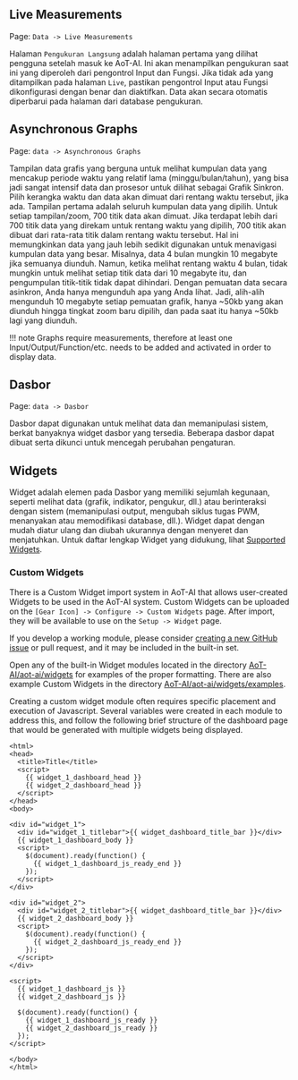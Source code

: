 ## Live Measurements

Page\: `Data -> Live Measurements`

Halaman `Pengukuran Langsung` adalah halaman pertama yang dilihat pengguna setelah masuk ke AoT-AI. Ini akan menampilkan pengukuran saat ini yang diperoleh dari pengontrol Input dan Fungsi. Jika tidak ada yang ditampilkan pada halaman `Live`, pastikan pengontrol Input atau Fungsi dikonfigurasi dengan benar dan diaktifkan. Data akan secara otomatis diperbarui pada halaman dari database pengukuran.

## Asynchronous Graphs

Page\: `data -> Asynchronous Graphs`

Tampilan data grafis yang berguna untuk melihat kumpulan data yang mencakup periode waktu yang relatif lama (minggu/bulan/tahun), yang bisa jadi sangat intensif data dan prosesor untuk dilihat sebagai Grafik Sinkron. Pilih kerangka waktu dan data akan dimuat dari rentang waktu tersebut, jika ada. Tampilan pertama adalah seluruh kumpulan data yang dipilih. Untuk setiap tampilan/zoom, 700 titik data akan dimuat. Jika terdapat lebih dari 700 titik data yang direkam untuk rentang waktu yang dipilih, 700 titik akan dibuat dari rata-rata titik dalam rentang waktu tersebut. Hal ini memungkinkan data yang jauh lebih sedikit digunakan untuk menavigasi kumpulan data yang besar. Misalnya, data 4 bulan mungkin 10 megabyte jika semuanya diunduh. Namun, ketika melihat rentang waktu 4 bulan, tidak mungkin untuk melihat setiap titik data dari 10 megabyte itu, dan pengumpulan titik-titik tidak dapat dihindari. Dengan pemuatan data secara asinkron, Anda hanya mengunduh apa yang Anda lihat. Jadi, alih-alih mengunduh 10 megabyte setiap pemuatan grafik, hanya ~50kb yang akan diunduh hingga tingkat zoom baru dipilih, dan pada saat itu hanya ~50kb lagi yang diunduh.

!!! note
    Graphs require measurements, therefore at least one Input/Output/Function/etc. needs to be added and activated in order to display data.

## Dasbor

Page\: `data -> Dasbor`

Dasbor dapat digunakan untuk melihat data dan memanipulasi sistem, berkat banyaknya widget dasbor yang tersedia. Beberapa dasbor dapat dibuat serta dikunci untuk mencegah perubahan pengaturan.

## Widgets

Widget adalah elemen pada Dasbor yang memiliki sejumlah kegunaan, seperti melihat data (grafik, indikator, pengukur, dll.) atau berinteraksi dengan sistem (memanipulasi output, mengubah siklus tugas PWM, menanyakan atau memodifikasi database, dll.). Widget dapat dengan mudah diatur ulang dan diubah ukurannya dengan menyeret dan menjatuhkan. Untuk daftar lengkap Widget yang didukung, lihat [Supported Widgets](Supported-Widgets.md).

### Custom Widgets

There is a Custom Widget import system in AoT-AI that allows user-created Widgets to be used in the AoT-AI system. Custom Widgets can be uploaded on the `[Gear Icon] -> Configure -> Custom Widgets` page. After import, they will be available to use on the `Setup -> Widget` page.

If you develop a working module, please consider [creating a new GitHub issue](https://github.com/kizniche/AoT-AI/issues/new?assignees=&labels=&template=feature-request.md&title=New%20Module) or pull request, and it may be included in the built-in set.

Open any of the built-in Widget modules located in the directory [AoT-AI/aot-ai/widgets](https://github.com/kizniche/AoT-AI/tree/master/aot-ai/widgets/) for examples of the proper formatting. There are also example Custom Widgets in the directory [AoT-AI/aot-ai/widgets/examples](https://github.com/kizniche/AoT-AI/tree/master/aot-ai/widgets/examples).

Creating a custom widget module often requires specific placement and execution of Javascript. Several variables were created in each module to address this, and follow the following brief structure of the dashboard page that would be generated with multiple widgets being displayed.

```angular2html
<html>
<head>
  <title>Title</title>
  <script>
    {{ widget_1_dashboard_head }}
    {{ widget_2_dashboard_head }}
  </script>
</head>
<body>

<div id="widget_1">
  <div id="widget_1_titlebar">{{ widget_dashboard_title_bar }}</div>
  {{ widget_1_dashboard_body }}
  <script>
    $(document).ready(function() {
      {{ widget_1_dashboard_js_ready_end }}
    });
  </script>
</div>

<div id="widget_2">
  <div id="widget_2_titlebar">{{ widget_dashboard_title_bar }}</div>
  {{ widget_2_dashboard_body }}
  <script>
    $(document).ready(function() {
      {{ widget_2_dashboard_js_ready_end }}
    });
  </script>
</div>

<script>
  {{ widget_1_dashboard_js }}
  {{ widget_2_dashboard_js }}

  $(document).ready(function() {
    {{ widget_1_dashboard_js_ready }}
    {{ widget_2_dashboard_js_ready }}
  });
</script>

</body>
</html>
```
